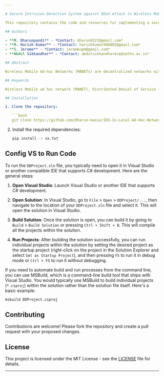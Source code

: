 ```yaml
---

# Secure Intrusion Detection System against DDoS Attack in Wireless Mobile Ad-hoc Network (MANET)

This repository contains the code and resources for implementing a secure intrusion detection system (IDS) to mitigate Distributed Denial of Service (DDoS) attacks in Wireless Mobile Ad-hoc Networks (MANET).

## Authors

- **M. Dharunpandi** - *Contact: dharun0321@gmail.com*
- **M. Harish Kumar** - *Contact: harishkumar080802@gmail.com*
- **S. Jerome** - *Contact: jeromeupm@gmail.com*
- **Abdul Sikkandhar** - *Contact: abdulsikkandharece@sethu.ac.in*

## Abstract

Wireless Mobile Ad-hoc Networks (MANETs) are decentralized networks with no centralized controller, making them vulnerable to various security threats, including DDoS attacks. In this project, we investigate the impact of DDoS attacks on MANETs, focusing on parameters such as routing load, packet drop rate, and end-to-end delay. To address these challenges, we propose a secure IDS that detects and blocks DDoS attacks using Rate Limiting and Traffic Filtering Algorithm.

## Keywords

Wireless Mobile ad hoc network (MANET), Distributed Denial of Service (DDOS), Intrusion Detection System (IDS)

## Installation

1. Clone the repository:

   ```bash
   git clone https://github.com/Dharun-maxie/IDS-In-Local-Ad-Hoc-Network.git
   ```

2. Install the required dependencies:

   ```bash
   pip install -r xx.txt
   ```

## Config VS to Run Code

To run the `DDProject.sln` file, you typically need to open it in Visual Studio or another compatible IDE that supports C# development. Here are the general steps:

1. **Open Visual Studio**: Launch Visual Studio or another IDE that supports C# development.

2. **Open Solution**: In Visual Studio, go to `File` > `Open` > `DDProject/...`, then navigate to the location of your `DDProject.sln` file and select it. This will open the solution in Visual Studio.

3. **Build Solution**: Once the solution is open, you can build it by going to `Build` > `Build Solution` or pressing `Ctrl + Shift + B`. This will compile all the projects within the solution.

4. **Run Projects**: After building the solution successfully, you can run individual projects within the solution by setting the desired project as the startup project (right-click on the project in the Solution Explorer and select `Set as Startup Project`), and then pressing `F5` to run it in debug mode or `Ctrl + F5` to run it without debugging.

If you need to automate build and run processes from the command line, you can use MSBuild, which is a command-line build tool that ships with Visual Studio. You would typically use MSBuild to build individual projects (`*.csproj`) within the solution rather than the solution file itself. Here's a basic example:

```bash
msbuild DDProject.csproj
```

## Contributing

Contributions are welcome! Please fork the repository and create a pull request with your proposed changes.

## License

This project is licensed under the MIT License - see the [LICENSE](LICENSE) file for details.

--- 
```

